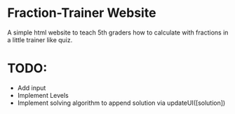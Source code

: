 # Fraction-Trainer Website
A simple html website to teach 5th graders how to calculate with fractions in a little trainer like quiz.

# TODO:
- Add input
- Implement Levels
- Implement solving algorithm to append solution via updateUI([solution])
